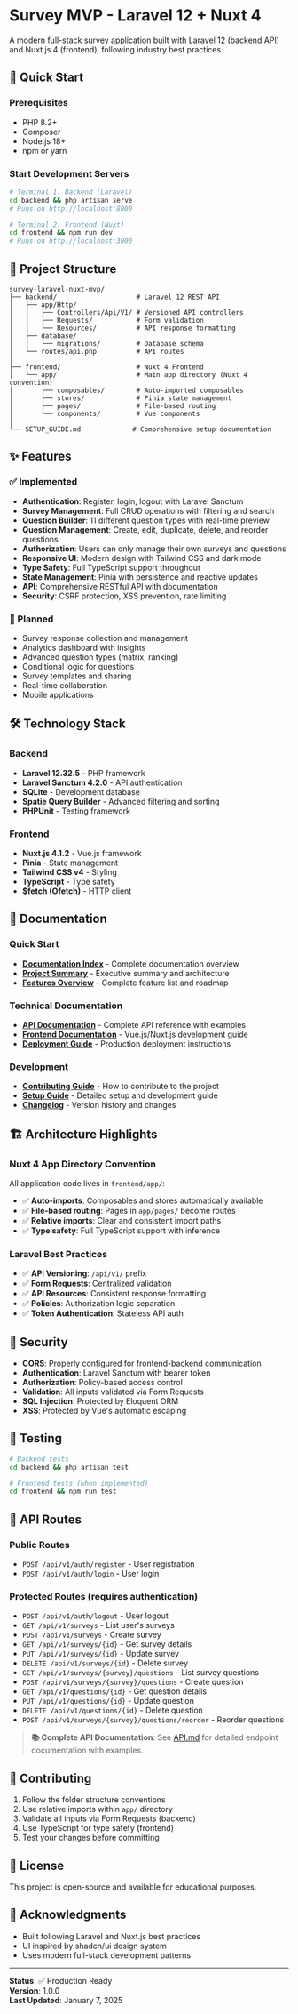 # Survey MVP - Laravel 12 + Nuxt 4

A modern full-stack survey application built with Laravel 12 (backend API) and Nuxt.js 4 (frontend), following industry best practices.

## 🚀 Quick Start

### Prerequisites

- PHP 8.2+
- Composer
- Node.js 18+
- npm or yarn

### Start Development Servers

```bash
# Terminal 1: Backend (Laravel)
cd backend && php artisan serve
# Runs on http://localhost:8000

# Terminal 2: Frontend (Nuxt)
cd frontend && npm run dev
# Runs on http://localhost:3000
```

## 📁 Project Structure

```
survey-laravel-nuxt-mvp/
├── backend/                    # Laravel 12 REST API
│   ├── app/Http/
│   │   ├── Controllers/Api/V1/ # Versioned API controllers
│   │   ├── Requests/           # Form validation
│   │   └── Resources/          # API response formatting
│   ├── database/
│   │   └── migrations/         # Database schema
│   └── routes/api.php          # API routes
│
├── frontend/                   # Nuxt 4 Frontend
│   └── app/                    # Main app directory (Nuxt 4 convention)
│       ├── composables/        # Auto-imported composables
│       ├── stores/             # Pinia state management
│       ├── pages/              # File-based routing
│       └── components/         # Vue components
│
└── SETUP_GUIDE.md             # Comprehensive setup documentation
```

## ✨ Features

### ✅ Implemented

- **Authentication**: Register, login, logout with Laravel Sanctum
- **Survey Management**: Full CRUD operations with filtering and search
- **Question Builder**: 11 different question types with real-time preview
- **Question Management**: Create, edit, duplicate, delete, and reorder questions
- **Authorization**: Users can only manage their own surveys and questions
- **Responsive UI**: Modern design with Tailwind CSS and dark mode
- **Type Safety**: Full TypeScript support throughout
- **State Management**: Pinia with persistence and reactive updates
- **API**: Comprehensive RESTful API with documentation
- **Security**: CSRF protection, XSS prevention, rate limiting

### 🚧 Planned

- Survey response collection and management
- Analytics dashboard with insights
- Advanced question types (matrix, ranking)
- Conditional logic for questions
- Survey templates and sharing
- Real-time collaboration
- Mobile applications

## 🛠 Technology Stack

### Backend

- **Laravel 12.32.5** - PHP framework
- **Laravel Sanctum 4.2.0** - API authentication
- **SQLite** - Development database
- **Spatie Query Builder** - Advanced filtering and sorting
- **PHPUnit** - Testing framework

### Frontend

- **Nuxt.js 4.1.2** - Vue.js framework
- **Pinia** - State management
- **Tailwind CSS v4** - Styling
- **TypeScript** - Type safety
- **$fetch (Ofetch)** - HTTP client

## 📖 Documentation

### Quick Start

- **[Documentation Index](docs/INDEX.md)** - Complete documentation overview
- **[Project Summary](docs/PROJECT_SUMMARY.md)** - Executive summary and architecture
- **[Features Overview](docs/FEATURES.md)** - Complete feature list and roadmap

### Technical Documentation

- **[API Documentation](docs/API.md)** - Complete API reference with examples
- **[Frontend Documentation](docs/FRONTEND.md)** - Vue.js/Nuxt.js development guide
- **[Deployment Guide](docs/DEPLOYMENT.md)** - Production deployment instructions

### Development

- **[Contributing Guide](docs/CONTRIBUTING.md)** - How to contribute to the project
- **[Setup Guide](SETUP_GUIDE.md)** - Detailed setup and development guide
- **[Changelog](docs/CHANGELOG.md)** - Version history and changes

## 🏗 Architecture Highlights

### Nuxt 4 App Directory Convention

All application code lives in `frontend/app/`:

- ✅ **Auto-imports**: Composables and stores automatically available
- ✅ **File-based routing**: Pages in `app/pages/` become routes
- ✅ **Relative imports**: Clear and consistent import paths
- ✅ **Type safety**: Full TypeScript support with inference

### Laravel Best Practices

- ✅ **API Versioning**: `/api/v1/` prefix
- ✅ **Form Requests**: Centralized validation
- ✅ **API Resources**: Consistent response formatting
- ✅ **Policies**: Authorization logic separation
- ✅ **Token Authentication**: Stateless API auth

## 🔐 Security

- **CORS**: Properly configured for frontend-backend communication
- **Authentication**: Laravel Sanctum with bearer token
- **Authorization**: Policy-based access control
- **Validation**: All inputs validated via Form Requests
- **SQL Injection**: Protected by Eloquent ORM
- **XSS**: Protected by Vue's automatic escaping

## 🧪 Testing

```bash
# Backend tests
cd backend && php artisan test

# Frontend tests (when implemented)
cd frontend && npm run test
```

## 📝 API Routes

### Public Routes

- `POST /api/v1/auth/register` - User registration
- `POST /api/v1/auth/login` - User login

### Protected Routes (requires authentication)

- `POST /api/v1/auth/logout` - User logout
- `GET /api/v1/surveys` - List user's surveys
- `POST /api/v1/surveys` - Create survey
- `GET /api/v1/surveys/{id}` - Get survey details
- `PUT /api/v1/surveys/{id}` - Update survey
- `DELETE /api/v1/surveys/{id}` - Delete survey
- `GET /api/v1/surveys/{survey}/questions` - List survey questions
- `POST /api/v1/surveys/{survey}/questions` - Create question
- `GET /api/v1/questions/{id}` - Get question details
- `PUT /api/v1/questions/{id}` - Update question
- `DELETE /api/v1/questions/{id}` - Delete question
- `POST /api/v1/surveys/{survey}/questions/reorder` - Reorder questions

> **📚 Complete API Documentation**: See [API.md](docs/API.md) for detailed endpoint documentation with examples.

## 🤝 Contributing

1. Follow the folder structure conventions
2. Use relative imports within `app/` directory
3. Validate all inputs via Form Requests (backend)
4. Use TypeScript for type safety (frontend)
5. Test your changes before committing

## 📄 License

This project is open-source and available for educational purposes.

## 🙏 Acknowledgments

- Built following Laravel and Nuxt.js best practices
- UI inspired by shadcn/ui design system
- Uses modern full-stack development patterns

---

**Status**: ✅ Production Ready  
**Version**: 1.0.0  
**Last Updated**: January 7, 2025
